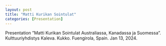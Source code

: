 ```yaml
--- 
layout: post
title: "Matti Kurikan Sointulat"
categories: [Presentation]
--- 
```

Presentation ”Matti Kurikan Sointulat Australiassa, Kanadassa ja Suomessa”. Kulttuuriyhdistys Kaleva. Kukko. Fuengirola, Spain. Jan 13, 2024.
